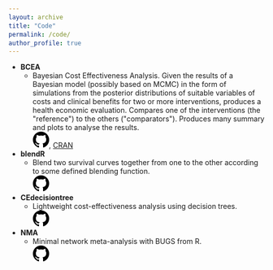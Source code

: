 ```yaml
---
layout: archive
title: "Code"
permalink: /code/
author_profile: true
---
```


* __BCEA__
  * Bayesian Cost Effectiveness Analysis. Given the results of a Bayesian model (possibly based on MCMC) in the form of simulations from the posterior distributions of suitable variables of costs and clinical benefits for two or more interventions, produces a health economic evaluation. Compares one of the interventions (the "reference") to the others ("comparators"). Produces many summary and plots to analyse the results.    
    [![GitHub](../images/mark-github.svg)](https://github.com/n8thangreen/BCEA), [CRAN](https://cran.r-project.org/web/packages/BCEA/index.html)
* __blendR__
  * Blend two survival curves together from one to the other according to some defined blending function.    
    [![GitHub](../images/mark-github.svg)](https://github.com/StatisticsHealthEconomics/blendR)
* __CEdecisiontree__
  * Lightweight cost-effectiveness analysis using decision trees.    
    [![GitHub](../images/mark-github.svg)](https://github.com/Health-Economics-in-R/CEdecisiontree)
* __NMA__
  * Minimal network meta-analysis with BUGS from R.    
    [![GitHub](../images/mark-github.svg)](https://github.com/ICON-in-R/NMA)

